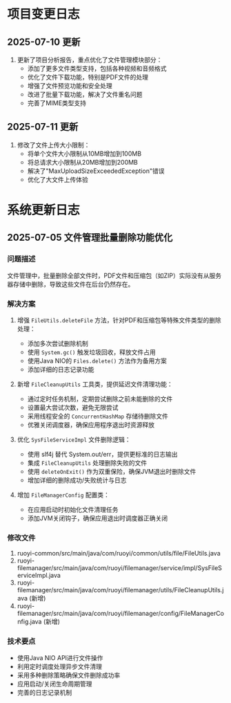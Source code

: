 # 项目变更日志

## 2025-07-10 更新

1. 更新了项目分析报告，重点优化了文件管理模块部分：
   - 添加了更多文件类型支持，包括各种视频和音频格式
   - 优化了文件下载功能，特别是PDF文件的处理
   - 增强了文件预览功能和安全处理
   - 改进了批量下载功能，解决了文件重名问题
   - 完善了MIME类型支持

## 2025-07-11 更新

1. 修改了文件上传大小限制：
   - 将单个文件大小限制从10MB增加到100MB
   - 将总请求大小限制从20MB增加到200MB
   - 解决了"MaxUploadSizeExceededException"错误
   - 优化了大文件上传体验 

# 系统更新日志

## 2025-07-05 文件管理批量删除功能优化

### 问题描述
文件管理中，批量删除全部文件时，PDF文件和压缩包（如ZIP）实际没有从服务器存储中删除，导致这些文件在后台仍然存在。

### 解决方案
1. 增强 `FileUtils.deleteFile` 方法，针对PDF和压缩包等特殊文件类型的删除处理：
   - 添加多次尝试删除机制
   - 使用 `System.gc()` 触发垃圾回收，释放文件占用
   - 使用Java NIO的 `Files.delete()` 方法作为备用方案
   - 添加详细的日志记录功能

2. 新增 `FileCleanupUtils` 工具类，提供延迟文件清理功能：
   - 通过定时任务机制，定期尝试删除之前未能删除的文件
   - 设置最大尝试次数，避免无限尝试
   - 采用线程安全的 `ConcurrentHashMap` 存储待删除文件
   - 优雅关闭调度器，确保应用程序退出时资源释放

3. 优化 `SysFileServiceImpl` 文件删除逻辑：
   - 使用 slf4j 替代 System.out/err，提供更标准的日志输出
   - 集成 `FileCleanupUtils` 处理删除失败的文件
   - 使用 `deleteOnExit()` 作为双重保险，确保JVM退出时删除文件
   - 增加详细的删除成功/失败统计与日志

4. 增加 `FileManagerConfig` 配置类：
   - 在应用启动时初始化文件清理任务
   - 添加JVM关闭钩子，确保应用退出时调度器正确关闭

### 修改文件
1. ruoyi-common/src/main/java/com/ruoyi/common/utils/file/FileUtils.java
2. ruoyi-filemanager/src/main/java/com/ruoyi/filemanager/service/impl/SysFileServiceImpl.java
3. ruoyi-filemanager/src/main/java/com/ruoyi/filemanager/utils/FileCleanupUtils.java (新增)
4. ruoyi-filemanager/src/main/java/com/ruoyi/filemanager/config/FileManagerConfig.java (新增)

### 技术要点
- 使用Java NIO API进行文件操作
- 利用定时调度处理异步文件清理
- 采用多种删除策略确保文件删除成功率
- 应用启动/关闭生命周期管理
- 完善的日志记录机制 